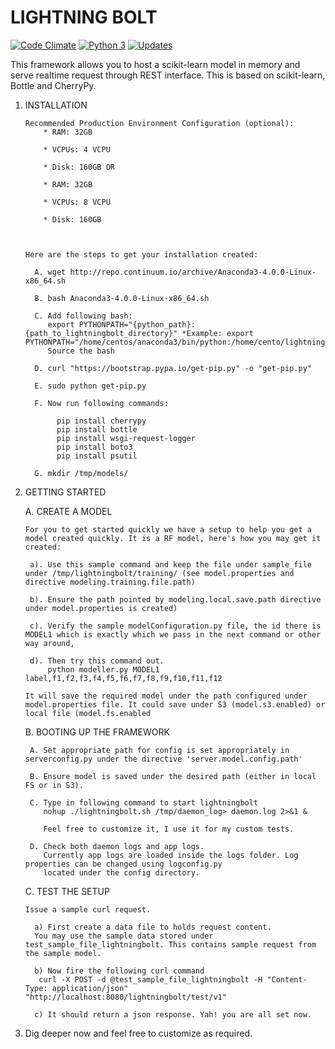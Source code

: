 # LIGHTNING BOLT
[![Code Climate](https://codeclimate.com/github/manigoswami/lightningbolt/badges/gpa.svg)](https://codeclimate.com/github/manigoswami/lightningbolt)
[![Python 3](https://pyup.io/repos/github/manigoswami/lightningbolt/python-3-shield.svg)](https://pyup.io/repos/github/manigoswami/lightningbolt/)
[![Updates](https://pyup.io/repos/github/manigoswami/lightningbolt/shield.svg)](https://pyup.io/repos/github/manigoswami/lightningbolt/)


This framework allows you to host a scikit-learn model in memory and serve realtime request through REST interface. This is based on scikit-learn, Bottle and CherryPy.

1. INSTALLATION

       Recommended Production Environment Configuration (optional):
           * RAM: 32GB

           * VCPUs: 4 VCPU

           * Disk: 160GB OR

           * RAM: 32GB

           * VCPUs: 8 VCPU

           * Disk: 160GB



       Here are the steps to get your installation created:

         A. wget http://repo.continuum.io/archive/Anaconda3-4.0.0-Linux-x86_64.sh

         B. bash Anaconda3-4.0.0-Linux-x86_64.sh

         C. Add following bash:
            export PYTHONPATH="{python_path}:{path_to_lightningbolt_directory}" *Example: export PYTHONPATH="/home/centos/anaconda3/bin/python:/home/cento/lightningbolt/"
            Source the bash

         D. curl "https://bootstrap.pypa.io/get-pip.py" -o "get-pip.py"

         E. sudo python get-pip.py

         F. Now run following commands:

              pip install cherrypy
              pip install bottle
              pip install wsgi-request-logger
              pip install boto3
              pip install psutil

         G. mkdir /tmp/models/


2. GETTING STARTED

    A. CREATE A MODEL

       For you to get started quickly we have a setup to help you get a model created quickly. It is a RF model, here's how you may get it created:

        a). Use this sample command and keep the file under sample_file under /tmp/lightningbolt/training/ (see model.properties and directive modeling.training.file.path)

        b). Ensure the path pointed by modeling.local.save.path directive under model.properties is created)

        c). Verify the sample modelConfiguration.py file, the id there is MODEL1 which is exactly which we pass in the next command or other way around,

        d). Then try this command out.
            python modeller.py MODEL1 label,f1,f2,f3,f4,f5,f6,f7,f8,f9,f10,f11,f12

       It will save the required model under the path configured under model.properties file. It could save under S3 (model.s3.enabled) or local file (model.fs.enabled

    B. BOOTING UP THE FRAMEWORK

        A. Set appropriate path for config is set appropriately in serverconfig.py under the directive 'server.model.config.path'

        B. Ensure model is saved under the desired path (either in local FS or in S3).

        C. Type in following command to start lightningbolt
           nohup ./lightningbolt.sh /tmp/daemon_log> daemon.log 2>&1 &

           Feel free to customize it, I use it for my custom tests.

        D. Check both daemon logs and app logs.
           Currently app logs are loaded inside the logs folder. Log properties can be changed using logconfig.py
           located under the config directory.

    C. TEST THE SETUP

       Issue a sample curl request.

         a) First create a data file to holds request content.
         You may use the sample data stored under test_sample_file_lightningbolt. This contains sample request from the sample model.

         b) Now fire the following curl command
          curl -X POST -d @test_sample_file_lightningbolt -H "Content-Type: application/json" "http://localhost:8080/lightningbolt/test/v1"

         c) It should return a json response. Yah! you are all set now.

5. Dig deeper now and feel free to customize as required.
